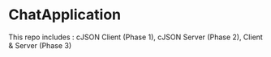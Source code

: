# ChatApplication
This repo includes : cJSON Client (Phase 1), cJSON Server (Phase 2), Client &amp; Server (Phase 3)
